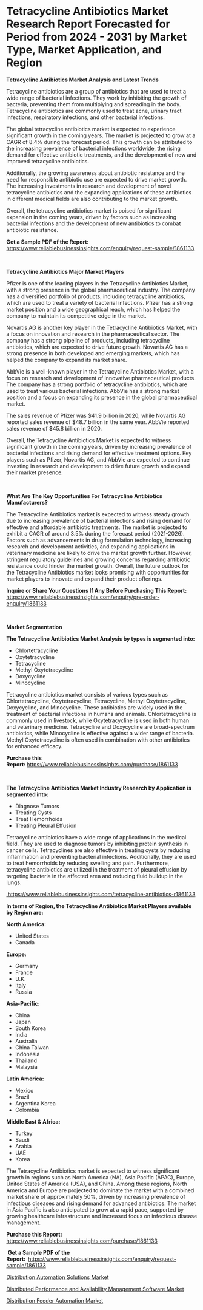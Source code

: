 <p><h1>Tetracycline Antibiotics Market Research Report Forecasted for Period from 2024 -  2031 by Market Type, Market Application, and Region</h1></p><p><strong>Tetracycline Antibiotics Market Analysis and Latest Trends</strong></p>
<p><p>Tetracycline antibiotics are a group of antibiotics that are used to treat a wide range of bacterial infections. They work by inhibiting the growth of bacteria, preventing them from multiplying and spreading in the body. Tetracycline antibiotics are commonly used to treat acne, urinary tract infections, respiratory infections, and other bacterial infections.</p><p>The global tetracycline antibiotics market is expected to experience significant growth in the coming years. The market is projected to grow at a CAGR of 8.4% during the forecast period. This growth can be attributed to the increasing prevalence of bacterial infections worldwide, the rising demand for effective antibiotic treatments, and the development of new and improved tetracycline antibiotics.</p><p>Additionally, the growing awareness about antibiotic resistance and the need for responsible antibiotic use are expected to drive market growth. The increasing investments in research and development of novel tetracycline antibiotics and the expanding applications of these antibiotics in different medical fields are also contributing to the market growth.</p><p>Overall, the tetracycline antibiotics market is poised for significant expansion in the coming years, driven by factors such as increasing bacterial infections and the development of new antibiotics to combat antibiotic resistance.</p></p>
<p><strong>Get a Sample PDF of the Report:&nbsp;</strong> <a href="https://www.reliablebusinessinsights.com/enquiry/request-sample/1861133">https://www.reliablebusinessinsights.com/enquiry/request-sample/1861133</a></p>
<p>&nbsp;</p>
<p><strong>Tetracycline Antibiotics Major Market Players</strong></p>
<p><p>Pfizer is one of the leading players in the Tetracycline Antibiotics Market, with a strong presence in the global pharmaceutical industry. The company has a diversified portfolio of products, including tetracycline antibiotics, which are used to treat a variety of bacterial infections. Pfizer has a strong market position and a wide geographical reach, which has helped the company to maintain its competitive edge in the market.</p><p>Novartis AG is another key player in the Tetracycline Antibiotics Market, with a focus on innovation and research in the pharmaceutical sector. The company has a strong pipeline of products, including tetracycline antibiotics, which are expected to drive future growth. Novartis AG has a strong presence in both developed and emerging markets, which has helped the company to expand its market share.</p><p>AbbVie is a well-known player in the Tetracycline Antibiotics Market, with a focus on research and development of innovative pharmaceutical products. The company has a strong portfolio of tetracycline antibiotics, which are used to treat various bacterial infections. AbbVie has a strong market position and a focus on expanding its presence in the global pharmaceutical market.</p><p>The sales revenue of Pfizer was $41.9 billion in 2020, while Novartis AG reported sales revenue of $48.7 billion in the same year. AbbVie reported sales revenue of $45.8 billion in 2020.</p><p>Overall, the Tetracycline Antibiotics Market is expected to witness significant growth in the coming years, driven by increasing prevalence of bacterial infections and rising demand for effective treatment options. Key players such as Pfizer, Novartis AG, and AbbVie are expected to continue investing in research and development to drive future growth and expand their market presence.</p></p>
<p>&nbsp;</p>
<p><strong>What Are The Key Opportunities For Tetracycline Antibiotics Manufacturers?</strong></p>
<p><p>The Tetracycline Antibiotics market is expected to witness steady growth due to increasing prevalence of bacterial infections and rising demand for effective and affordable antibiotic treatments. The market is projected to exhibit a CAGR of around 3.5% during the forecast period (2021-2026). Factors such as advancements in drug formulation technology, increasing research and development activities, and expanding applications in veterinary medicine are likely to drive the market growth further. However, stringent regulatory guidelines and growing concerns regarding antibiotic resistance could hinder the market growth. Overall, the future outlook for the Tetracycline Antibiotics market looks promising with opportunities for market players to innovate and expand their product offerings.</p></p>
<p><strong>Inquire or Share Your Questions If Any Before Purchasing This Report:</strong> <a href="https://www.reliablebusinessinsights.com/enquiry/pre-order-enquiry/1861133">https://www.reliablebusinessinsights.com/enquiry/pre-order-enquiry/1861133</a></p>
<p>&nbsp;</p>
<p><strong>Market Segmentation</strong></p>
<p><strong>The Tetracycline Antibiotics Market Analysis by types is segmented into:</strong></p>
<p><ul><li>Chlortetracycline</li><li>Oxytetracycline</li><li>Tetracycline</li><li>Methyl Oxytetracycline</li><li>Doxycycline</li><li>Minocycline</li></ul></p>
<p><p>Tetracycline antibiotics market consists of various types such as Chlortetracycline, Oxytetracycline, Tetracycline, Methyl Oxytetracycline, Doxycycline, and Minocycline. These antibiotics are widely used in the treatment of bacterial infections in humans and animals. Chlortetracycline is commonly used in livestock, while Oxytetracycline is used in both human and veterinary medicine. Tetracycline and Doxycycline are broad-spectrum antibiotics, while Minocycline is effective against a wider range of bacteria. Methyl Oxytetracycline is often used in combination with other antibiotics for enhanced efficacy.</p></p>
<p><strong>Purchase this Report:&nbsp;</strong><a href="https://www.reliablebusinessinsights.com/purchase/1861133">https://www.reliablebusinessinsights.com/purchase/1861133</a></p>
<p>&nbsp;</p>
<p><strong>The Tetracycline Antibiotics Market Industry Research by Application is segmented into:</strong></p>
<p><ul><li>Diagnose Tumors</li><li>Treating Cysts</li><li>Treat Hemorrhoids</li><li>Treating Pleural Effusion</li></ul></p>
<p><p>Tetracycline antibiotics have a wide range of applications in the medical field. They are used to diagnose tumors by inhibiting protein synthesis in cancer cells. Tetracyclines are also effective in treating cysts by reducing inflammation and preventing bacterial infections. Additionally, they are used to treat hemorrhoids by reducing swelling and pain. Furthermore, tetracycline antibiotics are utilized in the treatment of pleural effusion by targeting bacteria in the affected area and reducing fluid buildup in the lungs.</p></p>
<p><a href="https://www.reliablebusinessinsights.com/tetracycline-antibiotics-r1861133">&nbsp;https://www.reliablebusinessinsights.com/tetracycline-antibiotics-r1861133</a></p>
<p><strong>In terms of Region, the Tetracycline Antibiotics Market Players available by Region are:</strong></p>
<p>
    <p> <strong> North America: </strong>
        <ul>
            <li>United States</li>
            <li>Canada</li>
        </ul>
        </p> 
    <p> <strong> Europe: </strong>
        <ul>
            <li>Germany</li>
            <li>France</li>
            <li>U.K.</li>
            <li>Italy</li>
            <li>Russia</li>
        </ul>
        </p> 
    <p> <strong> Asia-Pacific: </strong>
        <ul>
            <li>China</li>
            <li>Japan</li>
            <li>South Korea</li>
            <li>India</li>
            <li>Australia</li>
            <li>China Taiwan</li>
            <li>Indonesia</li>
            <li>Thailand</li>
            <li>Malaysia</li>
        </ul>
        </p> 
    <p> <strong> Latin America: </strong>
        <ul>
            <li>Mexico</li>
            <li>Brazil</li>
            <li>Argentina Korea</li>
            <li>Colombia</li>
        </ul>
        </p> 
    <p> <strong> Middle East & Africa: </strong>
        <ul>
            <li>Turkey</li>
            <li>Saudi</li>
            <li>Arabia</li>
            <li>UAE</li>
            <li>Korea</li>
        </ul>
    </p>
    </p>
<p><p>The Tetracycline Antibiotics market is expected to witness significant growth in regions such as North America (NA), Asia Pacific (APAC), Europe, United States of America (USA), and China. Among these regions, North America and Europe are projected to dominate the market with a combined market share of approximately 50%, driven by increasing prevalence of infectious diseases and rising demand for advanced antibiotics. The market in Asia Pacific is also anticipated to grow at a rapid pace, supported by growing healthcare infrastructure and increased focus on infectious disease management.</p></p>
<p><strong>Purchase this Report: </strong><a href="https://www.reliablebusinessinsights.com/purchase/1861133">https://www.reliablebusinessinsights.com/purchase/1861133</a></p>
<p>&nbsp;<strong>Get a Sample PDF of the Report:&nbsp;&nbsp;</strong><a href="https://www.reliablebusinessinsights.com/enquiry/request-sample/1861133">https://www.reliablebusinessinsights.com/enquiry/request-sample/1861133</a></p>
<p><strong></strong></p>
<p><p><a href="https://github.com/GroverBarry/Market-Research-Report-List-6/blob/main/distribution-automation-solutions-market.md">Distribution Automation Solutions Market</a></p><p><a href="https://github.com/thuyvuongpk111/Market-Research-Report-List-1/blob/main/distributed-performance-and-availability-management-software-market.md">Distributed Performance and Availability Management Software Market</a></p><p><a href="https://github.com/lylyparadise/Market-Research-Report-List-4/blob/main/distribution-feeder-automation-market.md">Distribution Feeder Automation Market</a></p></p>